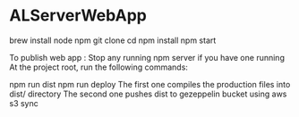 # ALServerWebApp

brew install node npm
git clone <lerepo> 
cd <repo> 
npm install 
npm start


To publish web app : 
Stop any running npm server if you have one running
At the project root, run the following commands:

npm run dist
npm run deploy
The first one compiles the production files into dist/ directory
The second one pushes dist to gezeppelin bucket using aws s3 sync
